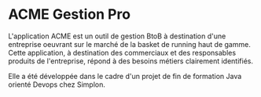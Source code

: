 # ACME Gestion Pro 

L'application ACME est un outil de gestion BtoB à destination d'une entreprise oeuvrant sur le marché de la basket de running haut de gamme. 
Cette application, à destination des commerciaux et des responsables produits de l'entreprise, répond à des besoins métiers clairement identifiés.

Elle a été développée dans le cadre d'un projet de fin de formation Java orienté Devops chez Simplon. 

